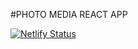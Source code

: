 #PHOTO MEDIA REACT APP

[![Netlify Status](https://api.netlify.com/api/v1/badges/a203b2dd-61dd-45ac-83ba-5c79b8474d63/deploy-status)](https://app.netlify.com/sites/also-team-photo-media/deploys)
